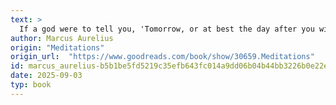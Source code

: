 ```yaml
---
text: >
  If a god were to tell you, 'Tomorrow, or at best the day after you will be dead', you would not, unless the most abject of men, be greatly solicitous whether it was to be the later day, rather than the morrow - for what is the difference them? rather than between same way, do not reckon it of them? In the same way, do not reckon it of great moment whether it will come years and years hence, or tomorrow.
author: Marcus Aurelius
origin: "Meditations"
origin_url:  "https://www.goodreads.com/book/show/30659.Meditations"
id: marcus_aurelius-b5b1be5fd5219c35efb643fc014a9dd06b04b44bb3226b0e22e90e296a4e2aa6
date: 2025-09-03
typ: book
---
```

